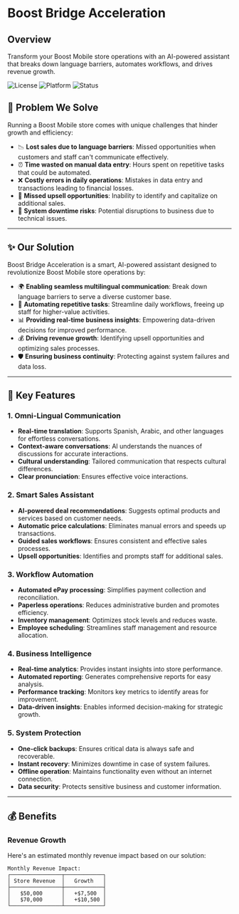 # Boost Bridge Acceleration

## Overview
Transform your Boost Mobile store operations with an AI-powered assistant that breaks down language barriers, automates workflows, and drives revenue growth.

![License](https://img.shields.io/badge/license-Proprietary-red)
![Platform](https://img.shields.io/badge/platform-Linux%20%7C%20Raspberry%20Pi-blue)
![Status](https://img.shields.io/badge/status-Prototype-yellow)

## 🎯 Problem We Solve

Running a Boost Mobile store comes with unique challenges that hinder growth and efficiency:

* 📉 **Lost sales due to language barriers**: Missed opportunities when customers and staff can't communicate effectively.
* ⏰ **Time wasted on manual data entry**: Hours spent on repetitive tasks that could be automated.
* ❌ **Costly errors in daily operations**: Mistakes in data entry and transactions leading to financial losses.
* 💸 **Missed upsell opportunities**: Inability to identify and capitalize on additional sales.
* 🔄 **System downtime risks**: Potential disruptions to business due to technical issues.

---

## ✨ Our Solution

Boost Bridge Acceleration is a smart, AI-powered assistant designed to revolutionize Boost Mobile store operations by:

* 🌍 **Enabling seamless multilingual communication**: Break down language barriers to serve a diverse customer base.
* 🤖 **Automating repetitive tasks**: Streamline daily workflows, freeing up staff for higher-value activities.
* 📊 **Providing real-time business insights**: Empowering data-driven decisions for improved performance.
* 💰 **Driving revenue growth**: Identifying upsell opportunities and optimizing sales processes.
* 🛡️ **Ensuring business continuity**: Protecting against system failures and data loss.

---

## 🚀 Key Features

### 1. Omni-Lingual Communication
* **Real-time translation**: Supports Spanish, Arabic, and other languages for effortless conversations.
* **Context-aware conversations**: AI understands the nuances of discussions for accurate interactions.
* **Cultural understanding**: Tailored communication that respects cultural differences.
* **Clear pronunciation**: Ensures effective voice interactions.

### 2. Smart Sales Assistant
* **AI-powered deal recommendations**: Suggests optimal products and services based on customer needs.
* **Automatic price calculations**: Eliminates manual errors and speeds up transactions.
* **Guided sales workflows**: Ensures consistent and effective sales processes.
* **Upsell opportunities**: Identifies and prompts staff for additional sales.

### 3. Workflow Automation
* **Automated ePay processing**: Simplifies payment collection and reconciliation.
* **Paperless operations**: Reduces administrative burden and promotes efficiency.
* **Inventory management**: Optimizes stock levels and reduces waste.
* **Employee scheduling**: Streamlines staff management and resource allocation.

### 4. Business Intelligence
* **Real-time analytics**: Provides instant insights into store performance.
* **Automated reporting**: Generates comprehensive reports for easy analysis.
* **Performance tracking**: Monitors key metrics to identify areas for improvement.
* **Data-driven insights**: Enables informed decision-making for strategic growth.

### 5. System Protection
* **One-click backups**: Ensures critical data is always safe and recoverable.
* **Instant recovery**: Minimizes downtime in case of system failures.
* **Offline operation**: Maintains functionality even without an internet connection.
* **Data security**: Protects sensitive business and customer information.

---

## 💰 Benefits

### Revenue Growth

Here's an estimated monthly revenue impact based on our solution:

```plaintext
Monthly Revenue Impact:
┌────────────────┬────────────┐
│ Store Revenue  │   Growth   │
├────────────────┼────────────┤
│   $50,000      │   +$7,500  │
│   $70,000      │   +$10,500 │
└────────────────┴────────────┘

